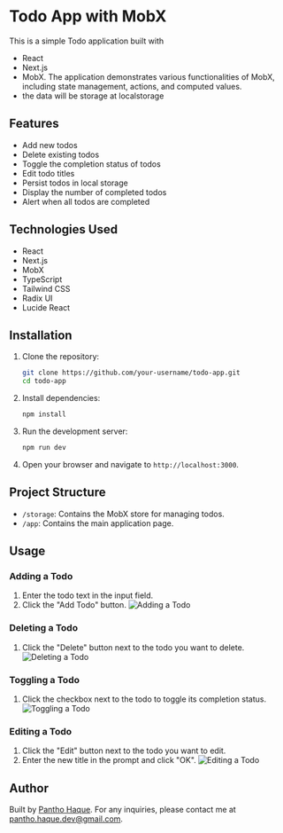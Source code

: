 # Todo App with MobX

This is a simple Todo application built with 
   - React
   - Next.js
   - MobX.
The application demonstrates various functionalities of MobX, including state management, actions, and computed values.
- the data will be storage at localstorage 

## Features

- Add new todos
- Delete existing todos
- Toggle the completion status of todos
- Edit todo titles
- Persist todos in local storage
- Display the number of completed todos
- Alert when all todos are completed

## Technologies Used

- React
- Next.js
- MobX
- TypeScript
- Tailwind CSS
- Radix UI
- Lucide React

## Installation

1. Clone the repository:

   ```bash
   git clone https://github.com/your-username/todo-app.git
   cd todo-app
   ```

2. Install dependencies:

   ```bash
   npm install
   ```

3. Run the development server:

   ```bash
   npm run dev
   ```

4. Open your browser and navigate to `http://localhost:3000`.

## Project Structure

- `/storage`: Contains the MobX store for managing todos.
- `/app`: Contains the main application page.

## Usage

### Adding a Todo

1. Enter the todo text in the input field.
2. Click the "Add Todo" button.
![Adding a Todo](./pictures/adding-todo.png)

### Deleting a Todo

1. Click the "Delete" button next to the todo you want to delete.
![Deleting a Todo](./pictures/deleting-todo.png)

### Toggling a Todo

1. Click the checkbox next to the todo to toggle its completion status.
![Toggling a Todo](./pictures/toggling-todo.png)

### Editing a Todo

1. Click the "Edit" button next to the todo you want to edit.
2. Enter the new title in the prompt and click "OK".
![Editing a Todo](./pictures/editing-todo.png)

## Author

Built by [Pantho Haque](https://pantho-haque.github.io/Pantho-Haque/). For any inquiries, please contact me at [pantho.haque.dev@gmail.com](mailto:pantho.haque.dev@gmail.com).


<!-- 
    ssh-keygen -t ed25519 -C "pantho.haque.dev@gmail.com"
    ssh-keygen -t rsa -b 4096 -C "pantho.haque.dev@gmail.com" 
    ls -al ~/.ssh 
    eval "$(ssh-agent -s)" 
    ssh-add ~/.ssh/id_rsa 
    sudo apt-get install xclip
    xclip -sel clip < ~/.ssh/id_rsa.pub

    ssh-add ~/.ssh/id_ed25519
    cat ~/.ssh/id_ed25519.pub
        ssh-ed25519
        AAAAC3NzaC1lZDI1NTE5AAAAIMex9kQ9vIcNpkSTWryhTRcmhBBSAOdJWVNShmrvNhic 
        pantho.haque.dev@gmail.com

    ssh -T git@github.com (check the connection , if the given fingerprint is same as mentioned https://docs.github.com/en/authentication/keeping-your-account-and-data-secure/githubs-ssh-key-fingerprints , press yes )
 -->
